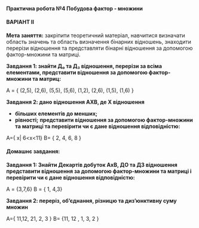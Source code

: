 #### **Практична робота №4 Побудова фактор - множини**

#### **ВАРІАНТ II**

**Мета заняття:** закріпити теоретичний матеріал, навчитися визначати область значень та область визначення бінарних відношень, знаходити перерізи відношення та представляти бінарні відношення за допомогою фактор-множини та матриці.

**Завдання 1: знайти Д&#8320; та Д&#8323; відношення, перерізи за всіма елементами, представити відношення за допомогою фактор-множини та матриц:**

А = { (2,5), (2,6), (5,5), (5,6), (1,2), (2,6), (1,5), (1,6) }    

**Завдання 2: дано відношення АХВ, де Х відношення**
-	**більших елементів до менших;**
-	**рівності;**
**представити відношення за допомогою фактор-множини та матриці та перевірити чи є дане відношення відповідністю:**

A={ х| 6<х<11}
B= { 2, 4, 6, 8 }

#### **Домашнє завдання:**

**Завдання 1: Знайти Декартів добуток АхВ,  ДО та ДЗ відношення представити відношення за допомогою фактор-множини та матриці  і перевірити чи є дане відношення відповідністю:**

А = {3,7,6}     В = { 1, 4,3}

**Завдання 2: переріз, об’єднання, різницю та диз’юнктивну суму множин**

A={ 11,12, 21, 2, 3 }  B= {11, 12 , 1, 3, 2 }  
